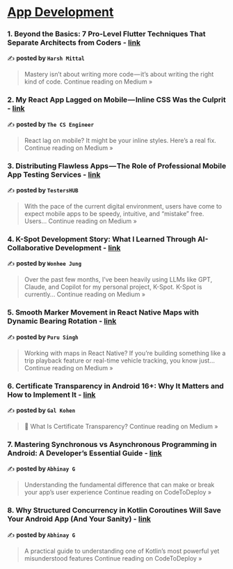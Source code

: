 
<h1><a href=https://medium.com/tag/mobile-app-development/recommended target="_blank" rel="noopener noreferrer">App Development</a></h1>
<h3>1. Beyond the Basics: 7 Pro-Level Flutter Techniques That Separate Architects from Coders - <a href="https://devharshmittal.medium.com/beyond-the-basics-7-pro-level-flutter-techniques-that-separate-architects-from-coders-c8eca6bfd540?source=rss------mobile_app_development-5" target="_blank" rel="noopener noreferrer">link</a></h3>

✍️ **posted by `Harsh Mittal`**

<blockquote>Mastery isn’t about writing more code — it’s about writing the right kind of code.
Continue reading on Medium »</blockquote>

<h3>2. My React App Lagged on Mobile — Inline CSS Was the Culprit - <a href="https://medium.com/@TechFlowDaily/my-react-app-lagged-on-mobile-inline-css-was-the-culprit-a45b90edc87e?source=rss------mobile_app_development-5" target="_blank" rel="noopener noreferrer">link</a></h3>

✍️ **posted by `The CS Engineer`**

<blockquote>React lag on mobile? It might be your inline styles. Here’s a real fix.
Continue reading on Medium »</blockquote>

<h3>3. Distributing Flawless Apps — The Role of Professional Mobile App Testing Services - <a href="https://medium.com/@testershub6/distributing-flawless-apps-the-role-of-professional-mobile-app-testing-services-df917a43c467?source=rss------mobile_app_development-5" target="_blank" rel="noopener noreferrer">link</a></h3>

✍️ **posted by `TestersHUB`**

<blockquote>With the pace of the current digital environment, users have come to expect mobile apps to be speedy, intuitive, and “mistake” free. Users…
Continue reading on Medium »</blockquote>

<h3>4. K-Spot Development Story: What I Learned Through AI-Collaborative Development - <a href="https://wjung.medium.com/k-spot-development-story-what-i-learned-through-ai-collaborative-development-1b5347a4eeb9?source=rss------mobile_app_development-5" target="_blank" rel="noopener noreferrer">link</a></h3>

✍️ **posted by `Wonhee Jung`**

<blockquote>Over the past few months, I’ve been heavily using LLMs like GPT, Claude, and Copilot for my personal project, K-Spot. K-Spot is currently…
Continue reading on Medium »</blockquote>

<h3>5. Smooth Marker Movement in React Native Maps with Dynamic Bearing Rotation - <a href="https://medium.com/@puru.singh.6541/smooth-marker-movement-in-react-native-maps-with-dynamic-bearing-rotation-10975549dd23?source=rss------mobile_app_development-5" target="_blank" rel="noopener noreferrer">link</a></h3>

✍️ **posted by `Puru Singh `**

<blockquote>Working with maps in React Native? If you’re building something like a trip playback feature or real-time vehicle tracking, you know just…
Continue reading on Medium »</blockquote>

<h3>6. Certificate Transparency in Android 16+: Why It Matters and How to Implement It - <a href="https://medium.com/@GalKohen./certificate-transparency-in-android-16-why-it-matters-and-how-to-implement-it-45c2c7cad658?source=rss------mobile_app_development-5" target="_blank" rel="noopener noreferrer">link</a></h3>

✍️ **posted by `Gal Kohen`**

<blockquote>🔐 What Is Certificate Transparency?
Continue reading on Medium »</blockquote>

<h3>7. Mastering Synchronous vs Asynchronous Programming in Android: A Developer’s Essential Guide - <a href="https://medium.com/codetodeploy/mastering-synchronous-vs-asynchronous-programming-in-android-a-developers-essential-guide-5d23d93dcbb8?source=rss------mobile_app_development-5" target="_blank" rel="noopener noreferrer">link</a></h3>

✍️ **posted by `Abhinay G`**

<blockquote>Understanding the fundamental difference that can make or break your app’s user experience
Continue reading on CodeToDeploy »</blockquote>

<h3>8. Why Structured Concurrency in Kotlin Coroutines Will Save Your Android App (And Your Sanity) - <a href="https://medium.com/codetodeploy/why-structured-concurrency-in-kotlin-coroutines-will-save-your-android-app-and-your-sanity-7e5fd61330ee?source=rss------mobile_app_development-5" target="_blank" rel="noopener noreferrer">link</a></h3>

✍️ **posted by `Abhinay G`**

<blockquote>A practical guide to understanding one of Kotlin’s most powerful yet misunderstood features
Continue reading on CodeToDeploy »</blockquote>

